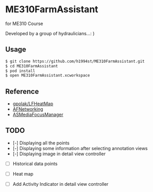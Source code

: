 # ME310FarmAssistant

for ME310 Course

Developed by a group of hydraulicians...: )

## Usage

```bash
$ git clone https://github.com/h1994st/ME310FarmAssistant.git
$ cd ME310FarmAssistant
$ pod install
$ open ME310FarmAssistant.xcworkspace
```

## Reference

- [gpolak/LFHeatMap](https://github.com/gpolak/LFHeatMap)
- [AFNetworking](https://github.com/AFNetworking/AFNetworking)
- [ASMediaFocusManager](https://github.com/autresphere/ASMediaFocusManager)

## TODO

- [-] Displaying all the points
- [-] Displaying some information after selecting annotation views
- [-] Displaying image in detail view controller
- [ ] Historical data points
- [ ] Heat map
- [ ] Add Activity Indicator in detail view controller


